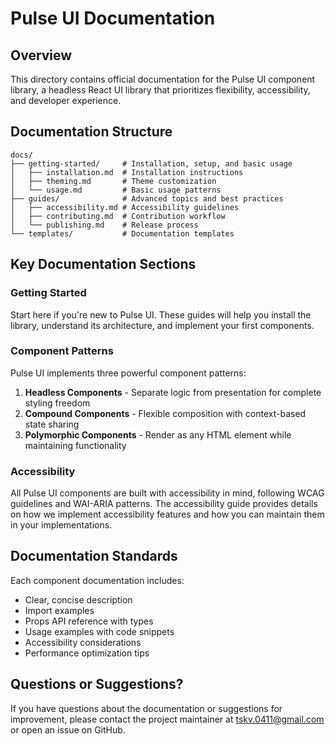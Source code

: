 # Pulse UI Documentation

## Overview

This directory contains official documentation for the Pulse UI component library, a headless React UI library that prioritizes flexibility, accessibility, and developer experience.

## Documentation Structure

```
docs/
├── getting-started/     # Installation, setup, and basic usage
│   ├── installation.md  # Installation instructions
│   ├── theming.md       # Theme customization
│   └── usage.md         # Basic usage patterns
├── guides/              # Advanced topics and best practices
│   ├── accessibility.md # Accessibility guidelines
│   ├── contributing.md  # Contribution workflow
│   └── publishing.md    # Release process
└── templates/           # Documentation templates
```

## Key Documentation Sections

### Getting Started

Start here if you're new to Pulse UI. These guides will help you install the library, understand its architecture, and implement your first components.

### Component Patterns

Pulse UI implements three powerful component patterns:

1. **Headless Components** - Separate logic from presentation for complete styling freedom
2. **Compound Components** - Flexible composition with context-based state sharing
3. **Polymorphic Components** - Render as any HTML element while maintaining functionality

### Accessibility

All Pulse UI components are built with accessibility in mind, following WCAG guidelines and WAI-ARIA patterns. The accessibility guide provides details on how we implement accessibility features and how you can maintain them in your implementations.

## Documentation Standards

Each component documentation includes:

- Clear, concise description
- Import examples
- Props API reference with types
- Usage examples with code snippets
- Accessibility considerations
- Performance optimization tips

## Questions or Suggestions?

If you have questions about the documentation or suggestions for improvement, please contact the project maintainer at tskv.0411@gmail.com or open an issue on GitHub.
